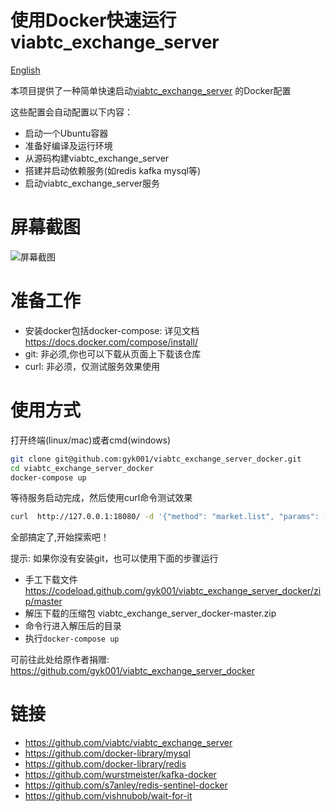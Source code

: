 # 使用Docker快速运行viabtc_exchange_server

[English](README.md)


本项目提供了一种简单快速启动[viabtc_exchange_server](https://github.com/viabtc/viabtc_exchange_server) 的Docker配置

这些配置会自动配置以下内容：

* 启动一个Ubuntu容器
* 准备好编译及运行环境
* 从源码构建viabtc_exchange_server
* 搭建并启动依赖服务(如redis kafka mysql等)
* 启动viabtc_exchange_server服务

# 屏幕截图

![屏幕截图](imgs/screenshots.jpg)

# 准备工作

* 安装docker包括docker-compose: 详见文档 https://docs.docker.com/compose/install/
* git: 非必须,你也可以下载从页面上下载该仓库
* curl: 非必须，仅测试服务效果使用

# 使用方式

打开终端(linux/mac)或者cmd(windows)

```bash
git clone git@github.com:gyk001/viabtc_exchange_server_docker.git
cd viabtc_exchange_server_docker
docker-compose up
```

等待服务启动完成，然后使用curl命令测试效果

```bash
curl  http://127.0.0.1:18080/ -d '{"method": "market.list", "params": [], "id": 1516681174}'
```

全部搞定了,开始探索吧！


提示: 如果你没有安装git，也可以使用下面的步骤运行

* 手工下载文件 https://codeload.github.com/gyk001/viabtc_exchange_server_docker/zip/master
* 解压下载的压缩包 viabtc_exchange_server_docker-master.zip
* 命令行进入解压后的目录
* 执行`docker-compose up`


可前往此处给原作者捐赠: https://github.com/gyk001/viabtc_exchange_server_docker


# 链接

* https://github.com/viabtc/viabtc_exchange_server
* https://github.com/docker-library/mysql
* https://github.com/docker-library/redis
* https://github.com/wurstmeister/kafka-docker
* https://github.com/s7anley/redis-sentinel-docker
* https://github.com/vishnubob/wait-for-it

